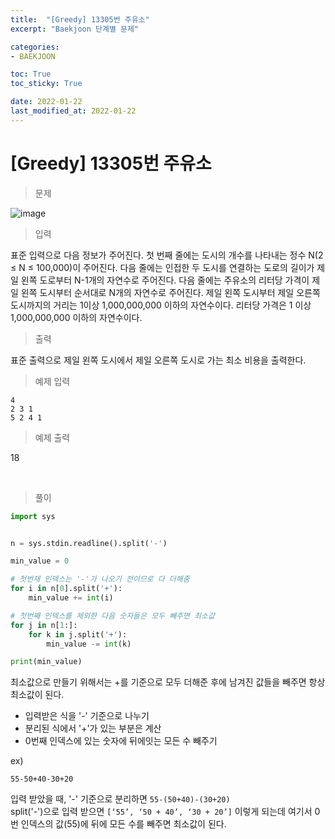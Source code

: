 ```yaml
---
title:  "[Greedy] 13305번 주유소"
excerpt: "Baekjoon 단계별 문제"

categories:
- BAEKJOON

toc: True
toc_sticky: True

date: 2022-01-22
last_modified_at: 2022-01-22
---
```


# [Greedy] 13305번 주유소

> 문제

![image](https://user-images.githubusercontent.com/76996686/150641625-93e1655e-0489-4018-8668-5be2fb0498d6.png)


> 입력

표준 입력으로 다음 정보가 주어진다. 첫 번째 줄에는 도시의 개수를 나타내는 정수 N(2 ≤ N ≤ 100,000)이 주어진다. 다음 줄에는 인접한 두 도시를 연결하는 도로의 길이가 제일 왼쪽 도로부터 N-1개의 자연수로 주어진다. 다음 줄에는 주유소의 리터당 가격이 제일 왼쪽 도시부터 순서대로 N개의 자연수로 주어진다. 제일 왼쪽 도시부터 제일 오른쪽 도시까지의 거리는 1이상 1,000,000,000 이하의 자연수이다. 리터당 가격은 1 이상 1,000,000,000 이하의 자연수이다. 

> 출력

표준 출력으로 제일 왼쪽 도시에서 제일 오른쪽 도시로 가는 최소 비용을 출력한다. 

> 예제 입력

```
4
2 3 1
5 2 4 1
```

> 예제 출력

18

<br>

> 풀이

```python
import sys


n = sys.stdin.readline().split('-')

min_value = 0

# 첫번재 인덱스는 '-'가 나오기 전이므로 다 더해줌
for i in n[0].split('+'):
    min_value += int(i)

# 첫번째 인덱스를 제외한 다음 숫자들은 모두 빼주면 최소값
for j in n[1:]:
    for k in j.split('+'):
        min_value -= int(k)

print(min_value)

```

최소값으로 만들기 위해서는 +를 기준으로 모두 더해준 후에 남겨진 값들을 빼주면 항상 최소값이 된다.

- 입력받은 식을 '-' 기준으로 나누기
- 분리된 식에서 '+'가 있는 부분은 계산
- 0번째 인덱스에 있는 숫자에 뒤에잇는 모든 수 빼주기

ex)

```
55-50+40-30+20
```

입력 받았을 때, '-' 기준으로 분리하면 `55-(50+40)-(30+20)` <br>
split('-')으로 입력 받으면 `[‘55’, ‘50 + 40’, ‘30 + 20’]` 이렇게 되는데 여기서 0번 인덱스의 값(55)에 뒤에 모든 수를 빼주면 최소값이 된다.